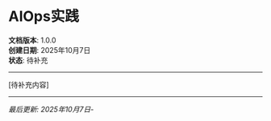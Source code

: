﻿# AIOps实践

**文档版本**: 1.0.0  
**创建日期**: 2025年10月7日  
**状态**: 待补充

---

[待补充内容]

---

*最后更新: 2025年10月7日*-
